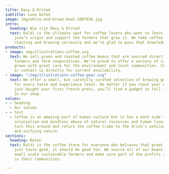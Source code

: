 ```yaml
---
title: Davy & Orsted
subtitle: Luxe boten
image: img/white-and-brown-boat-1007836.jpg
intro:
  heading: Wie zijn Davy & Orsted
  text: Kaldi is the ultimate spot for coffee lovers who want to learn about their
    java’s origin and support the farmers that grew it. We take coffee production,
    roasting and brewing seriously and we’re glad to pass that knowledge to anyone.
products:
- image: img/illustrations-coffee.svg
  text: We sell green and roasted coffee beans that are sourced directly from independent
    farmers and farm cooperatives. We’re proud to offer a variety of coffee beans
    grown with great care for the environment and local communities. Check our post
    or contact us directly for current availability.
- image: "/img/illustrations-coffee-gear.svg"
  text: We offer a small, but carefully curated selection of brewing gear and tools
    for every taste and experience level. No matter if you roast your own beans or
    just bought your first french press, you’ll find a gadget to fall in love with
    in our shop.
values:
- - heading
  - Our values
- - text
  - Coffee is an amazing part of human culture but it has a dark side too – one of
    colonialism and mindless abuse of natural resources and human lives. We want to
    turn this around and return the coffee trade to the drink’s exhilarating, empowering
    and unifying nature.
section1:
  heading: Boten
  text: Kaldi is the coffee store for everyone who believes that great coffee shouldn't
    just taste good, it should do good too. We source all of our beans directly from
    small scale sustainable farmers and make sure part of the profits are reinvested
    in their communities.

---
```

